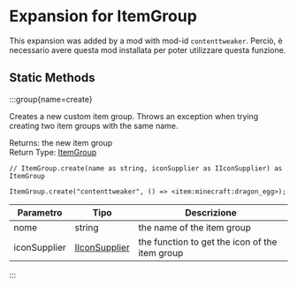 # Expansion for ItemGroup

This expansion was added by a mod with mod-id `contenttweaker`. Perciò, è necessario avere questa mod installata per poter utilizzare questa funzione.

## Static Methods

:::group{name=create}

Creates a new custom item group. Throws an exception when trying creating two item groups with the same name.

Returns: the new item group  
Return Type: [ItemGroup](/vanilla/api/item/ItemGroup)

```zenscript
// ItemGroup.create(name as string, iconSupplier as IIconSupplier) as ItemGroup

ItemGroup.create("contenttweaker", () => <item:minecraft:dragon_egg>);
```

| Parametro    | Tipo                                                              | Descrizione                                    |
| ------------ | ----------------------------------------------------------------- | ---------------------------------------------- |
| nome         | string                                                            | the name of the item group                     |
| iconSupplier | [IIconSupplier](/mods/contenttweaker/API/functions/IIconSupplier) | the function to get the icon of the item group |


:::

